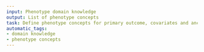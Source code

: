 ```yaml
---
input: Phenotype domain knowledge
output: List of phenotype concepts
task: Define phenotype concepts for primary outcome, covariates and ancillary variables
automatic_tags:
- domain knowledge
- phenotype concepts
---
```

